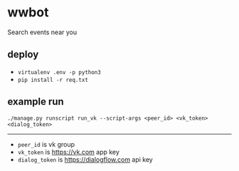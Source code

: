 # wwbot

Search events near you

## deploy
* `virtualenv .env -p python3`
* `pip install -r req.txt`

## example run
`./manage.py runscript run_vk --script-args <peer_id> <vk_token> <dialog_token>`

-----
- `peer_id` is vk group
- `vk_token` is https://vk.com app key
- `dialog_token` is https://dialogflow.com api key

